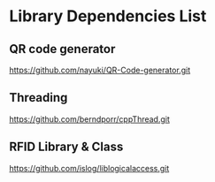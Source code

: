 # Library Dependencies List
## QR code generator
https://github.com/nayuki/QR-Code-generator.git

## Threading
https://github.com/berndporr/cppThread.git

## RFID Library & Class
https://github.com/islog/liblogicalaccess.git